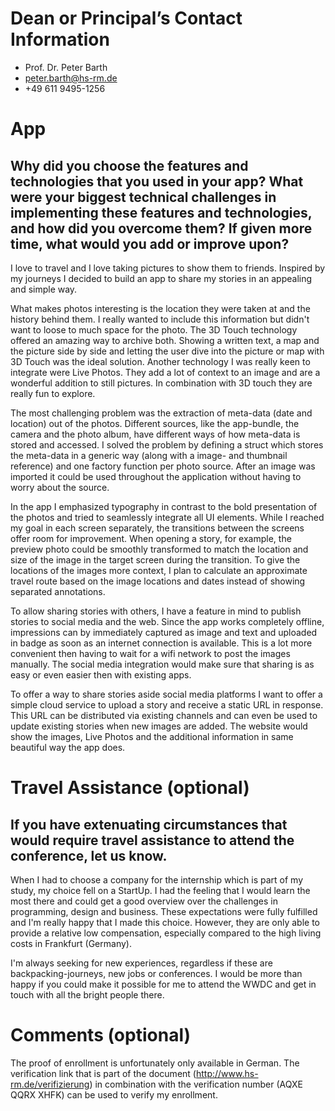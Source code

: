 # Dean or Principal’s Contact Information

* Prof. Dr. Peter Barth
* peter.barth@hs-rm.de
* +49 611 9495-1256 

# App
## Why did you choose the features and technologies that you used in your app? What were your biggest technical challenges in implementing these features and technologies, and how did you overcome them? If given more time, what would you add or improve upon?

I love to travel and I love taking pictures to show them to friends. Inspired by my journeys I decided to build an app to share my stories in an appealing and simple way. 

What makes photos interesting is the location they were taken at and the history behind them. I really wanted to include this information but didn't want to loose to much space for the photo. The 3D Touch technology offered an amazing way to archive both. Showing a written text, a map and the picture side by side and letting the user dive into the picture or map with 3D Touch was the ideal solution. Another technology I was really keen to integrate were Live Photos. They add a lot of context to an image and are a wonderful addition to still pictures. In combination with 3D touch they are really fun to explore.

The most challenging problem was the extraction of meta-data (date and location) out of the photos. Different sources, like the app-bundle, the camera and the photo album, have different ways of how meta-data is stored and accessed. I solved the problem by defining a struct which stores the meta-data in a generic way (along with a image- and thumbnail reference) and one factory function per photo source. After an image was imported it could be used throughout the application without having to worry about the source.

In the app I emphasized typography in contrast to the bold presentation of the photos and tried to seamlessly integrate all UI elements. While I reached my goal in each screen separately, the transitions between the screens offer room for improvement. When opening a story, for example, the preview photo could be smoothly transformed to match the location and size of the image in the target screen during the transition. To give the locations of the images more context, I plan to calculate an approximate travel route based on the image locations and dates instead of showing separated annotations.

To allow sharing stories with others, I have a feature in mind to publish stories to social media and the web. Since the app works completely offline, impressions can by immediately captured as image and text and uploaded in badge as soon as an internet connection is available. This is a lot more convenient then having to wait for a wifi network to post the images manually. The social media integration would make sure that sharing is as easy or even easier then with existing apps.

To offer a way to share stories aside social media platforms I want to offer a simple cloud service to upload a story and receive a static URL in response. This URL can be distributed via existing channels and can even be used to update existing stories when new images are added. The website would show the images, Live Photos and the additional information in same beautiful way the app does. 


# Travel Assistance (optional)
## If you have extenuating circumstances that would require travel assistance to attend the conference, let us know.

When I had to choose a company for the internship which is part of my study, my choice fell on a StartUp. I had the feeling that I would learn the most there and could get a good overview over the challenges in programming, design and business. These expectations were fully fulfilled and I'm really happy that I made this choice. However, they are only able to provide a relative low compensation, especially compared to the high living costs in Frankfurt (Germany). 

I'm always seeking for new experiences, regardless if these are backpacking-journeys, new jobs or conferences. I would be more than happy if you could make it possible for me to attend the WWDC and get in touch with all the bright people there.

# Comments (optional)

The proof of enrollment is unfortunately only available in German. The verification link that is part of the document (http://www.hs-rm.de/verifizierung) in combination with the verification number (AQXE QQRX XHFK) can be used to verify my enrollment.